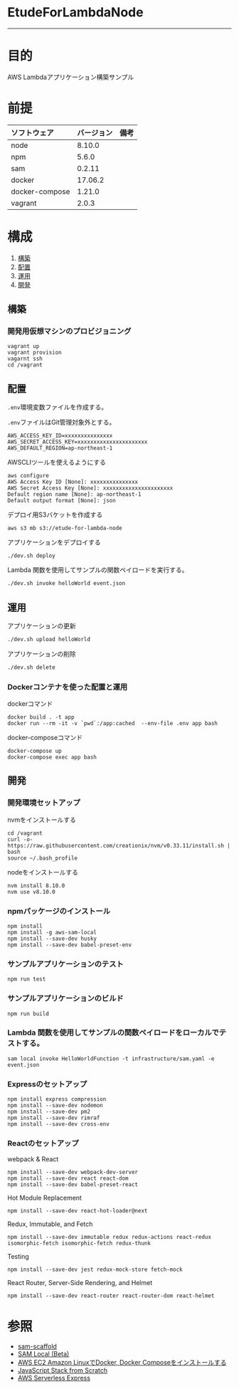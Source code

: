 
# EtudeForLambdaNode
  
---
# 目的
  
AWS Lambdaアプリケーション構築サンプル
  
# 前提
  
| ソフトウェア   | バージョン   | 備考        |
|:---------------|:-------------|:------------|
| node           |8.10.0    |             |
| npm            |5.6.0  |             |
| sam            |0.2.11  |             |
| docker         |17.06.2  |             |
| docker-compose |1.21.0  |             |
| vagrant        |2.0.3  |             |
  
  
# 構成
  
1. [構築](#構築 )
1. [配置](#配置 )
1. [運用](#運用 )
1. [開発](#開発 )
  
## 構築
### 開発用仮想マシンのプロビジョニング
```
vagrant up
vagrant provision
vagarnt ssh
cd /vagrant
```

## 配置
`.env`環境変数ファイルを作成する。

`.env`ファイルはGit管理対象外とする。
```
AWS_ACCESS_KEY_ID=xxxxxxxxxxxxxxx
AWS_SECRET_ACCESS_KEY=xxxxxxxxxxxxxxxxxxxxxx
AWS_DEFAULT_REGION=ap-northeast-1
```

AWSCLIツールを使えるようにする
```
aws configure 
AWS Access Key ID [None]: xxxxxxxxxxxxxxx
AWS Secret Access Key [None]: xxxxxxxxxxxxxxxxxxxxxx
Default region name [None]: ap-northeast-1
Default output format [None]: json
```

デプロイ用S3バケットを作成する
```
aws s3 mb s3://etude-for-lambda-node
```

アプリケーションをデプロイする
```
./dev.sh deploy
```

Lambda 関数を使用してサンプルの関数ペイロードを実行する。
```bash
./dev.sh invoke helloWorld event.json
```

## 運用
アプリケーションの更新
```bash
./dev.sh upload helloWorld
```

アプリケーションの削除
```bash
./dev.sh delete
```

### Dockerコンテナを使った配置と運用
dockerコマンド
```
docker build . -t app
docker run --rm -it -v `pwd`:/app:cached  --env-file .env app bash
```
docker-composeコマンド
```
docker-compose up
docker-compose exec app bash
```

## 開発
### 開発環境セットアップ
nvmをインストールする
```
cd /vagrant
curl -o- https://raw.githubusercontent.com/creationix/nvm/v0.33.11/install.sh | bash
source ~/.bash_profile 
```

nodeをインストールする
```
nvm install 8.10.0
nvm use v8.10.0
```

### npmパッケージのインストール
```
npm install
npm install -g aws-sam-local
npm install --save-dev husky
npm install --save-dev babel-preset-env
```

### サンプルアプリケーションのテスト
```
npm run test
```

### サンプルアプリケーションのビルド
```
npm run build
```

### Lambda 関数を使用してサンプルの関数ペイロードをローカルでテストする。
```
sam local invoke HelloWorldFunction -t infrastructure/sam.yaml -e event.json 
```

### Expressのセットアップ
```
npm install express compression
npm install --save-dev nodemon
npm install --save-dev pm2
npm install --save-dev rimraf
npm install --save-dev cross-env
```

### Reactのセットアップ
webpack & React
```
npm install --save-dev webpack-dev-server
npm install --save-dev react react-dom
npm install --save-dev babel-preset-react
```

Hot Module Replacement
```
npm install --save-dev react-hot-loader@next
```

Redux, Immutable, and Fetch
```
npm install --save-dev immutable redux redux-actions react-redux isomorphic-fetch isomorphic-fetch redux-thunk
```

Testing
```
npm install --save-dev jest redux-mock-store fetch-mock
```

React Router, Server-Side Rendering, and Helmet
```
npm install --save-dev react-router react-router-dom react-helmet
```

# 参照
+ [sam-scaffold](https://github.com/Giftbit/sam-scaffold)
+ [SAM Local (Beta)](https://github.com/awslabs/aws-sam-local)
+ [AWS EC2 Amazon LinuxでDocker, Docker Composeをインストールする](https://qiita.com/shinespark/items/a8019b7ca99e4a30d286)
+ [JavaScript Stack from Scratch](https://github.com/verekia/js-stack-from-scratch/)
+ [AWS Serverless Express](https://github.com/awslabs/aws-serverless-express)
